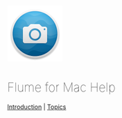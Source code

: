 

<div class="center"><img src="/logo.png" width="128" height="128" /></div>

<div class="center"><h1 style="font-weight: 100;">Flume for Mac Help</h1></div>

<div class="center"><a href="introduction.html">Introduction</a> | <a href="topics.html">Topics</a></div>